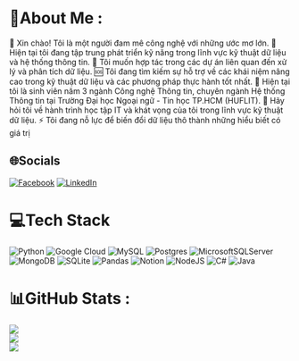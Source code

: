 # 💫About Me :
👋 Xin chào! Tôi là một người đam mê công nghệ với những ước mơ lớn.
🚀 Hiện tại tôi đang tập trung phát triển kỹ năng trong lĩnh vực kỹ thuật dữ liệu và hệ thống thông tin.
👥 Tôi muốn hợp tác trong các dự án liên quan đến xử lý và phân tích dữ liệu.
🆘 Tôi đang tìm kiếm sự hỗ trợ về các khái niệm nâng cao trong kỹ thuật dữ liệu và các phương pháp thực hành tốt nhất.
🌱 Hiện tại tôi là sinh viên năm 3 ngành Công nghệ Thông tin, chuyên ngành Hệ thống Thông tin tại Trường Đại học Ngoại ngữ - Tin học TP.HCM (HUFLIT).
💬 Hãy hỏi tôi về hành trình học tập IT và khát vọng của tôi trong lĩnh vực kỹ thuật dữ liệu.
⚡ Tôi đang nỗ lực để biến đổi dữ liệu thô thành những hiểu biết có giá trị

## 🌐Socials
[![Facebook](https://img.shields.io/badge/Facebook-%231877F2.svg?logo=Facebook&logoColor=white)](https://www.facebook.com/profile.php?id=100060686323494) [![LinkedIn](https://img.shields.io/badge/LinkedIn-%230077B5.svg?logo=linkedin&logoColor=white)](https://www.linkedin.com/in/kiet-phan-0b01aa2b9/) 

# 💻Tech Stack
![Python](https://img.shields.io/badge/python-3670A0?style=for-the-badge&logo=python&logoColor=ffdd54) ![Google Cloud](https://img.shields.io/badge/Google%20Cloud-%234285F4.svg?style=for-the-badge&logo=google-cloud&logoColor=white) ![MySQL](https://img.shields.io/badge/mysql-%2300f.svg?style=for-the-badge&logo=mysql&logoColor=white) ![Postgres](https://img.shields.io/badge/postgres-%23316192.svg?style=for-the-badge&logo=postgresql&logoColor=white) ![MicrosoftSQLServer](https://img.shields.io/badge/Microsoft%20SQL%20Sever-CC2927?style=for-the-badge&logo=microsoft%20sql%20server&logoColor=white) ![MongoDB](https://img.shields.io/badge/MongoDB-%234ea94b.svg?style=for-the-badge&logo=mongodb&logoColor=white) ![SQLite](https://img.shields.io/badge/sqlite-%2307405e.svg?style=for-the-badge&logo=sqlite&logoColor=white) ![Pandas](https://img.shields.io/badge/pandas-%23150458.svg?style=for-the-badge&logo=pandas&logoColor=white) ![Notion](https://img.shields.io/badge/Notion-%23000000.svg?style=for-the-badge&logo=notion&logoColor=white) ![NodeJS](https://img.shields.io/badge/node.js-6DA55F?style=for-the-badge&logo=node.js&logoColor=white) ![C#](https://img.shields.io/badge/c%23-%23239120.svg?style=for-the-badge&logo=c-sharp&logoColor=white) ![Java](https://img.shields.io/badge/java-%23ED8B00.svg?style=for-the-badge&logo=java&logoColor=white)
# 📊GitHub Stats :
![](https://github-readme-stats.vercel.app/api?username=pKietDE&theme=radical&hide_border=false&include_all_commits=false&count_private=false)<br/>
![](https://github-readme-streak-stats.herokuapp.com/?user=pKietDE&theme=radical&hide_border=false)<br/>
![](https://github-readme-stats.vercel.app/api/top-langs/?username=pKietDE&theme=radical&hide_border=false&include_all_commits=false&count_private=false&layout=compact)

